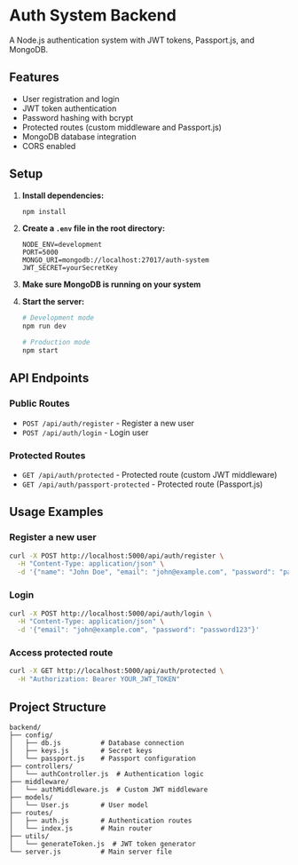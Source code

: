 # Auth System Backend

A Node.js authentication system with JWT tokens, Passport.js, and MongoDB.

## Features

- User registration and login
- JWT token authentication
- Password hashing with bcrypt
- Protected routes (custom middleware and Passport.js)
- MongoDB database integration
- CORS enabled

## Setup

1. **Install dependencies:**
   ```bash
   npm install
   ```

2. **Create a `.env` file in the root directory:**
   ```env
   NODE_ENV=development
   PORT=5000
   MONGO_URI=mongodb://localhost:27017/auth-system
   JWT_SECRET=yourSecretKey
   ```

3. **Make sure MongoDB is running on your system**

4. **Start the server:**
   ```bash
   # Development mode
   npm run dev
   
   # Production mode
   npm start
   ```

## API Endpoints

### Public Routes
- `POST /api/auth/register` - Register a new user
- `POST /api/auth/login` - Login user

### Protected Routes
- `GET /api/auth/protected` - Protected route (custom JWT middleware)
- `GET /api/auth/passport-protected` - Protected route (Passport.js)

## Usage Examples

### Register a new user
```bash
curl -X POST http://localhost:5000/api/auth/register \
  -H "Content-Type: application/json" \
  -d '{"name": "John Doe", "email": "john@example.com", "password": "password123"}'
```

### Login
```bash
curl -X POST http://localhost:5000/api/auth/login \
  -H "Content-Type: application/json" \
  -d '{"email": "john@example.com", "password": "password123"}'
```

### Access protected route
```bash
curl -X GET http://localhost:5000/api/auth/protected \
  -H "Authorization: Bearer YOUR_JWT_TOKEN"
```

## Project Structure

```
backend/
├── config/
│   ├── db.js          # Database connection
│   ├── keys.js        # Secret keys
│   └── passport.js    # Passport configuration
├── controllers/
│   └── authController.js  # Authentication logic
├── middleware/
│   └── authMiddleware.js  # Custom JWT middleware
├── models/
│   └── User.js        # User model
├── routes/
│   ├── auth.js        # Authentication routes
│   └── index.js       # Main router
├── utils/
│   └── generateToken.js  # JWT token generator
└── server.js          # Main server file
```

